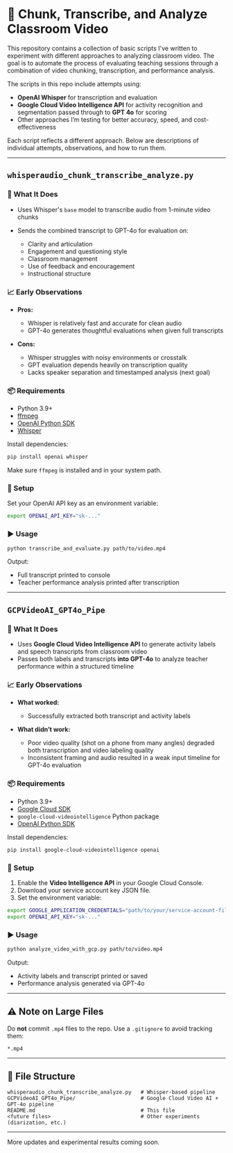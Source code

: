 # 🎥 Chunk, Transcribe, and Analyze Classroom Video

This repository contains a collection of basic scripts I've written to experiment with different approaches to analyzing classroom video. The goal is to automate the process of evaluating teaching sessions through a combination of video chunking, transcription, and performance analysis.

The scripts in this repo include attempts using:

* **OpenAI Whisper** for transcription and evaluation
* **Google Cloud Video Intelligence API** for activity recognition and segmentation passed through to **GPT 4o** for scoring
* Other approaches I’m testing for better accuracy, speed, and cost-effectiveness

Each script reflects a different approach. Below are descriptions of individual attempts, observations, and how to run them.

---

## `whisperaudio_chunk_transcribe_analyze.py`

### 🚀 What It Does

* Uses Whisper's `base` model to transcribe audio from 1-minute video chunks
* Sends the combined transcript to GPT-4o for evaluation on:

  * Clarity and articulation
  * Engagement and questioning style
  * Classroom management
  * Use of feedback and encouragement
  * Instructional structure

### 📈 Early Observations

* **Pros:**

  * Whisper is relatively fast and accurate for clean audio
  * GPT-4o generates thoughtful evaluations when given full transcripts

* **Cons:**

  * Whisper struggles with noisy environments or crosstalk
  * GPT evaluation depends heavily on transcription quality
  * Lacks speaker separation and timestamped analysis (next goal)

### 📦 Requirements

* Python 3.9+
* [ffmpeg](https://ffmpeg.org/download.html)
* [OpenAI Python SDK](https://github.com/openai/openai-python)
* [Whisper](https://github.com/openai/whisper)

Install dependencies:

```bash
pip install openai whisper
```

Make sure `ffmpeg` is installed and in your system path.

### 🔑 Setup

Set your OpenAI API key as an environment variable:

```bash
export OPENAI_API_KEY="sk-..."
```

### ▶️ Usage

```bash
python transcribe_and_evaluate.py path/to/video.mp4
```

Output:

* Full transcript printed to console
* Teacher performance analysis printed after transcription

---

## `GCPVideoAI_GPT4o_Pipe`

### 🚀 What It Does

* Uses **Google Cloud Video Intelligence API** to generate activity labels and speech transcripts from classroom video
* Passes both labels and transcripts **into GPT-4o** to analyze teacher performance within a structured timeline

### 📈 Early Observations

* **What worked:**

  * Successfully extracted both transcript and activity labels

* **What didn’t work:**

  * Poor video quality (shot on a phone from many angles) degraded both transcription and video labeling quality
  * Inconsistent framing and audio resulted in a weak input timeline for GPT-4o evaluation

### 📦 Requirements

* Python 3.9+
* [Google Cloud SDK](https://cloud.google.com/sdk/docs/install)
* `google-cloud-videointelligence` Python package
* [OpenAI Python SDK](https://github.com/openai/openai-python)

Install dependencies:

```bash
pip install google-cloud-videointelligence openai
```

### 🔑 Setup

1. Enable the **Video Intelligence API** in your Google Cloud Console.
2. Download your service account key JSON file.
3. Set the environment variable:

```bash
export GOOGLE_APPLICATION_CREDENTIALS="path/to/your/service-account-file.json"
export OPENAI_API_KEY="sk-..."
```

### ▶️ Usage

```bash
python analyze_video_with_gcp.py path/to/video.mp4
```

Output:

* Activity labels and transcript printed or saved
* Performance analysis generated via GPT-4o

---

## ⚠️ Note on Large Files

Do **not** commit `.mp4` files to the repo. Use a `.gitignore` to avoid tracking them:

```gitignore
*.mp4
```

---

## 📁 File Structure

```
whisperaudio_chunk_transcribe_analyze.py   # Whisper-based pipeline
GCPVideoAI_GPT4o_Pipe/                     # Google Cloud Video AI + GPT-4o pipeline
README.md                                  # This file
<future files>                             # Other experiments (diarization, etc.)
```

---

More updates and experimental results coming soon.
